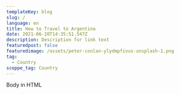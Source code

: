```yaml
---
templateKey: blog
slug: /
language: en
title: How to Travel to Argentina
date: 2021-06-28T14:35:51.547Z
description: Description for link text
featuredpost: false
featuredimage: /assets/peter-conlan-ylydmpfivus-unsplash-1.png
tag:
  - Country
scoppe_tag: Country
---
```

Body in HTML